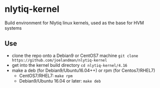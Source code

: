 # nlytiq-kernel
Build environment for Nlytiq linux kernels, used as the base for HVM systems

## Use
* clone the repo onto a Debian9 or CentOS7 machine
  ```git clone https://github.com/joelandman/nlytiq-kernel```
* get into the kernel build directory
  ```cd nlytiq-kernel/4.16```
* make a deb (for Debian9/Ubuntu16.04++) or rpm (for Centos7/RHEL7)
  - CentOS7/RHEL7: ```make rpm```
  - Debian9/Ubuntu 16.04 or later: ```make deb```
  
